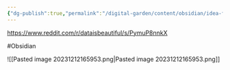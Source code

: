 ```yaml
---
{"dg-publish":true,"permalink":"/digital-garden/content/obsidian/idea-for-daily-note/"}
---
```



https://www.reddit.com/r/dataisbeautiful/s/PymuP8nnkX

#Obsidian 

![[Pasted image 20231212165953.png\|Pasted image 20231212165953.png]]



